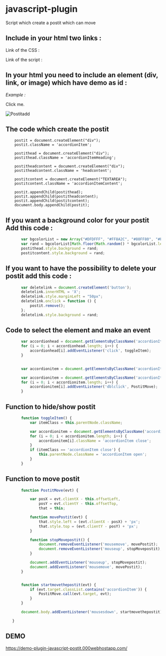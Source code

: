 # javascript-plugin
Script which create a postit which can move

## Include in your html two links :

Link of the CSS : 

<link rel="stylesheet" href="css/style.css">

Link of the script :

<script src="js/puce.js"></script>

## In your html you need to include an element (div, link, or image) which have demo as id : 

*Example :* 

<p id="demo">Click me.</p>
  
<img id="demo" src="img/Postitadd.png" alt="Postitadd">

## The code which create the postit 

      
        postit = document.createElement("div");
        postit.className = 'accordionItem';

        postithead = document.createElement("div");
        postithead.className = 'accordionItemHeading';

        postitheadcontent = document.createElement("div");
        postitheadcontent.className = 'headcontent';

        postitcontent = document.createElement("TEXTAREA");
        postitcontent.className = 'accordionItemContent';

        postit.appendChild(postithead);
        postit.appendChild(postitheadcontent);
        postit.appendChild(postitcontent);
        document.body.appendChild(postit);
        
## If you want a background color for your postit Add this code :
 ```javascript
        var bgcolorList = new Array("#DFDFFF", "#FF8A2C", "#80FF80", "#FFE2A7", "#F62A42", "#8BD2DC", "#A68BD4", "#DDDD00");
        var rand = bgcolorList[Math.floor(Math.random() * bgcolorList.length)];
        postithead.style.background = rand;
        postitcontent.style.background = rand;

```
## If you want to have the possibility to delete your postit add this code :

 ```javascript
        var deletelink = document.createElement('button');
        deletelink.innerHTML = 'X';
        deletelink.style.marginLeft = "50px";
        deletelink.onclick = function () {
            postit.remove();
        };
        deletelink.style.background = rand;
```

## Code to select the element and make an event 
 ```javascript
        var accordionhead = document.getElementsByClassName('accordionItemHeading');
        for (i = 0; i < accordionhead.length; i++) {
            accordionhead[i].addEventListener('click', toggleItem);
        }

        
        var accordionitem = document.getElementsByClassName('accordionItem');

        var accordionitem = document.getElementsByClassName('accordionItem');
        for (i = 0; i < accordionitem.length; i++) {
            accordionitem[i].addEventListener('dblclick', PostitMove);
        }
```

## Function to hide/show postit 
 ```javascript
        function toggleItem() {
            var itemClass = this.parentNode.className;

            var accordionitem = document.getElementsByClassName('accordionItem');
            for (i = 0; i < accordionitem.length; i++) {
                accordionitem[i].className = 'accordionItem close';
            }
            if (itemClass == 'accordionItem close') {
                this.parentNode.className = 'accordionItem open';
            }
        }
```

## Function to move postit
 ```javascript
        function PostitMove(evt) {

            var posX = evt.clientX - this.offsetLeft,
                posY = evt.clientY - this.offsetTop,
                that = this;

            function movePostit(evt) {
                that.style.left = (evt.clientX - posX) + 'px';
                that.style.top = (evt.clientY - posY) + 'px';
            }

            function stopMovepostit() {
                document.removeEventListener('mousemove', movePostit);
                document.removeEventListener('mouseup', stopMovepostit);
            }

            document.addEventListener('mouseup', stopMovepostit);
            document.addEventListener('mousemove', movePostit);
        }

 
        function startmovethepostit(evt) {
            if (evt.target.classList.contains('accordionItem')) {
                PostitMove.call(evt.target, evt);
            }
        }

        document.body.addEventListener('mousesdown', startmovethepostit);

    }
```

## DEMO

https://demo-plugin-javascript-postit.000webhostapp.com/
